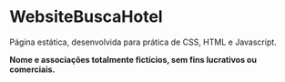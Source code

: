 # WebsiteBuscaHotel

<p>Página estática, desenvolvida para prática de CSS, HTML e Javascript. <br></p>
<p><strong>Nome e associações totalmente fictícios, sem fins lucrativos ou comerciais.</strong></p>
